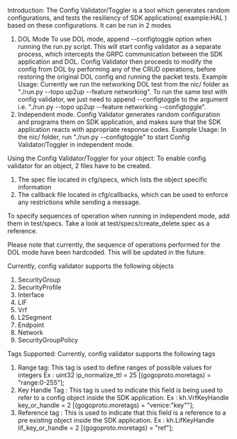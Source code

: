 Introduction:
The Config Validator/Toggler is a tool which generates random configurations, and tests the resiliency of SDK applications( example:HAL ) based on these configurations. It can be run in 2 modes
1) DOL Mode
    To use DOL mode, append --configtoggle option when running the run.py script. This will start config validator as a separate process, which intercepts the GRPC communication between the SDK application and DOL. Config Validator then proceeds to modify the config from DOL by performing any of the CRUD operations, before restoring the original DOL config and running the packet tests.
Example Usage:
    Currently we run the networking DOL test from the nic/ folder as "./run.py --topo up2up --feature networking". To run the same test with config validator, we just need to append --configtoggle to the argument i.e. "./run.py --topo up2up --feature networking --configtoggle".
2) Independent mode.
    Config Validator generates random configuration and programs them on SDK application, and makes sure that the SDK application reacts with appropriate response codes.
Example Usage:
    In the nic/ folder, run "./run.py --configtoggle" to start Config Validator/Toggler in independent mode.

Using the Config Validator/Toggler for your object:
To enable config validator for an object, 2 files have to be created.
1) The spec file located in cfg/specs, which lists the object specific information
2) The callback file located in cfg/callbacks, which can be used to enforce any restrictions while sending a message.

To specify sequences of operation when running in independent mode, add them in test/specs. Take a look at test/specs/create_delete.spec as a reference.

Please note that currently, the sequence of operations performed for the DOL mode have been hardcoded. This will be updated in the future.

Currently, config validator supports the following objects
1) SecurityGroup
2) SecurityProfile
3) Interface
4) LIF
5) Vrf
6) L2Segment
7) Endpoint
8) Network
9) SecurityGroupPolicy

Tags Supported:
Currently, config validator supports the following tags
1) Range tag: This tag is used to define ranges of possible values for integers
Ex : uint32 ip_normalize_ttl = 25 [(gogoproto.moretags) = "range:0-255"];
2) Key Handle Tag : This tag is used to indicate this field is being used to refer to a config object inside the SDK application.
Ex : kh.VrfKeyHandle key_or_handle = 2 [(gogoproto.moretags) = "venice:\"key\""];
3) Reference tag : This is used to indicate that this field is a reference to a pre existing object inside the SDK application. 
Ex : kh.LifKeyHandle lif_key_or_handle = 2 [(gogoproto.moretags) = "ref"];
